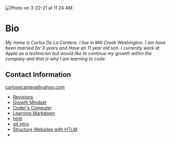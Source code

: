 ![Photo on 3-22-21 at 11 24 AM](https://user-images.githubusercontent.com/79726409/112048767-fd916f00-8b0b-11eb-931f-091ebb154585.jpg)
# **Bio**
 *My name is Carlos De La Cantera. I live in Mill Creek Washington.  I am have been married for 3 years and Have an 11 year old son.  I currently work at Apple as a technician but would like to continue my growth within the company and that is why I am learning to code.*  

## **Contact Information**
carlosecantera@yahoo.com

- [Revisions](revisions.md)
- [Growth Mindset](growthmindset)
- [Coder's Computer](Coders_Computer.md)
- [Learning Markdown](Learning_Markdown.md)
- [html](html.txt)
- [git intro](git_intro)
- [Structure Websites with HTLM](structurewebpageswithhtml)
- []()